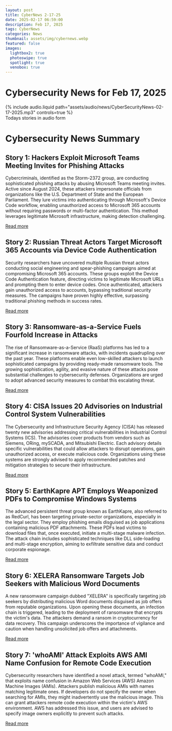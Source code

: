 ```yaml
---
layout: post
title: CyberNews 2-17-25
date: 2025-02-17 06:59:00
description: Feb 17, 2025
tags: CyberNews
categories: News
thumbnail: assets/img/cybernews.webp
featured: false
images:
  lightbox2: true
  photoswipe: true
  spotlight: true
  venobox: true
---
```


# Cybersecurity News for Feb 17, 2025

<div class="row mt-3">
    <div class="col-sm mt-3 mt-md-0">
        {% include audio.liquid path="assets/audio/news/CyberSecurityNews-02-17-2025.mp3" controls=true %}
    </div>
</div>
<div class="caption">
  Todays stories in audio form
</div>

# Cybersecurity News Summary

## Story 1: Hackers Exploit Microsoft Teams Meeting Invites for Phishing Attacks

Cybercriminals, identified as the Storm-2372 group, are conducting sophisticated phishing attacks by abusing Microsoft Teams meeting invites. Active since August 2024, these attackers impersonate officials from organizations like the U.S. Department of State and the European Parliament. They lure victims into authenticating through Microsoft's Device Code workflow, enabling unauthorized access to Microsoft 365 accounts without requiring passwords or multi-factor authentication. This method leverages legitimate Microsoft infrastructure, making detection challenging.

[Read more](https://cybersecuritynews.com/microsoft-teams-meeting-invite-abuse/)

## Story 2: Russian Threat Actors Target Microsoft 365 Accounts via Device Code Authentication

Security researchers have uncovered multiple Russian threat actors conducting social engineering and spear-phishing campaigns aimed at compromising Microsoft 365 accounts. These groups exploit the Device Code Authentication feature, directing victims to legitimate Microsoft URLs and prompting them to enter device codes. Once authenticated, attackers gain unauthorized access to accounts, bypassing traditional security measures. The campaigns have proven highly effective, surpassing traditional phishing methods in success rates.

[Read more](https://cybersecuritynews.com/multiple-russian-actors-attacking-orgs-to-hack-microsoft-365-accounts/)

## Story 3: Ransomware-as-a-Service Fuels Fourfold Increase in Attacks

The rise of Ransomware-as-a-Service (RaaS) platforms has led to a significant increase in ransomware attacks, with incidents quadrupling over the past year. These platforms enable even low-skilled attackers to launch sophisticated campaigns by providing ready-made ransomware tools. The growing sophistication, agility, and evasive nature of these attacks pose substantial challenges to cybersecurity defenses. Organizations are urged to adopt advanced security measures to combat this escalating threat.

[Read more](https://www.cyberdaily.au/security/11719-ransomware-as-a-service-actors-drive-four-times-increase-in-ransomware-attacks)

## Story 4: CISA Issues 20 Advisories on Industrial Control System Vulnerabilities

The Cybersecurity and Infrastructure Security Agency (CISA) has released twenty new advisories addressing critical vulnerabilities in Industrial Control Systems (ICS). The advisories cover products from vendors such as Siemens, ORing, mySCADA, and Mitsubishi Electric. Each advisory details specific vulnerabilities that could allow attackers to disrupt operations, gain unauthorized access, or execute malicious code. Organizations using these systems are strongly advised to apply recommended patches and mitigation strategies to secure their infrastructure.

[Read more](https://cybersecuritynews.com/cisa-releases-20-ics-advisories/)

## Story 5: EarthKapre APT Employs Weaponized PDFs to Compromise Windows Systems

The advanced persistent threat group known as EarthKapre, also referred to as RedCurl, has been targeting private-sector organizations, especially in the legal sector. They employ phishing emails disguised as job applications containing malicious PDF attachments. These PDFs lead victims to download files that, once executed, initiate a multi-stage malware infection. The attack chain includes sophisticated techniques like DLL side-loading and multi-stage encryption, aiming to exfiltrate sensitive data and conduct corporate espionage.

[Read more](https://cybersecuritynews.com/earthkapre-apt-drops-weaponized-pdf-to-compromise-windows-systems/)

## Story 6: XELERA Ransomware Targets Job Seekers with Malicious Word Documents

A new ransomware campaign dubbed "XELERA" is specifically targeting job seekers by distributing malicious Word documents disguised as job offers from reputable organizations. Upon opening these documents, an infection chain is triggered, leading to the deployment of ransomware that encrypts the victim's data. The attackers demand a ransom in cryptocurrency for data recovery. This campaign underscores the importance of vigilance and caution when handling unsolicited job offers and attachments.

[Read more](https://cybersecuritynews.com/xelera-ransomware-attacking-job-seekers/)

## Story 7: 'whoAMI' Attack Exploits AWS AMI Name Confusion for Remote Code Execution

Cybersecurity researchers have identified a novel attack, termed "whoAMI," that exploits name confusion in Amazon Web Services (AWS) Amazon Machine Images (AMIs). Attackers publish malicious AMIs with names matching legitimate ones. If developers do not specify the owner when searching for AMIs, they might inadvertently use the malicious image. This can grant attackers remote code execution within the victim's AWS environment. AWS has addressed this issue, and users are advised to specify image owners explicitly to prevent such attacks.

[Read more](https://thehackernews.com/2025/02/new-whoami-attack-exploits-aws-ami-name.html)
